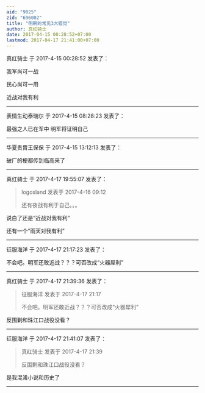 ```yaml
---
aid: "9025"
zid: "696002"
title: "明朝的常见3大错觉"
author: 真红骑士
date: 2017-04-15 00:28:52+07:00
lastmod: 2017-04-17 21:41:00+07:00
---
```


真红骑士 于 2017-4-15 00:28:52 发表了：

我军尚可一战

民心尚可一用

近战对我有利

---

表情生动泰瑞尔 于 2017-4-15 08:28:23 发表了：

最强之人已在军中 明军将证明自己

---

华夏贵胄王保保 于 2017-4-15 13:12:13 发表了：

破厂的梗都传到临高来了

---

真红骑士 于 2017-4-17 19:55:07 发表了：

> logosland 发表于 2017-4-16 09:12
>
> 还有夜战有利于自己。。。

说白了还是“近战对我有利”

还有一个“雨天对我有利”

---

征服海洋 于 2017-4-17 21:17:23 发表了：

不会吧。明军还敢近战？？？可否改成“火器犀利”

---

真红骑士 于 2017-4-17 21:39:36 发表了：

> 征服海洋 发表于 2017-4-17 21:17
>
> 不会吧。明军还敢近战？？？可否改成“火器犀利”

反围剿和珠江口战役没看？

---

征服海洋 于 2017-4-17 21:41:07 发表了：

> 真红骑士 发表于 2017-4-17 21:39
>
> 反围剿和珠江口战役没看？

是我混淆小说和历史了

---
